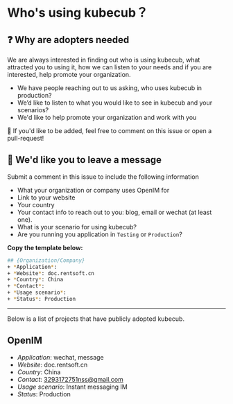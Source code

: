 # Who's using kubecub？

## ❓ Why are adopters needed

We are always interested in finding out who is using kubecub, what attracted you to using it, how we can listen to your needs and if you are interested, help promote your organization.

+ We have people reaching out to us asking, who uses kubecub in production?
+ We’d like to listen to what you would like to see in kubecub and your scenarios?
+ We'd like to help promote your organization and work with you

🎯 If you'd like to be added, feel free to comment on this issue or open a pull-request!


## 📇 We'd like you to leave a message

Submit a comment in this issue to include the following information

+ What your organization or company uses OpenIM for
+ Link to your website
+ Your country
+ Your contact info to reach out to you: blog, email or wechat (at least one).
+ What is your scenario for using kubecub?
+ Are you running you application in `Testing` or `Production`?

**Copy the template below:**

```bash
## {Organization/Company} 
+ *Application*: 
+ *Website*: doc.rentsoft.cn
+ *Country*: China
+ *Contact*: 
+ *Usage scenario*:  
+ *Status*: Production
```

---

Below is a list of projects that have publicly adopted kubecub.

## OpenIM
<!--
    Additional Content(team, community, company)
-->
+ *Application*: wechat, message
+ *Website*: doc.rentsoft.cn
+ *Country*: China
+ *Contact*: 3293172751nss@gmail.com
+ *Usage scenario*: Instant messaging IM
+ *Status*: Production
